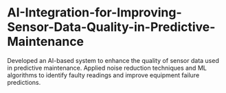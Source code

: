 # AI-Integration-for-Improving-Sensor-Data-Quality-in-Predictive-Maintenance
Developed an AI-based system to enhance the quality of sensor data used in predictive maintenance. Applied noise reduction techniques and ML algorithms to identify faulty readings and improve equipment failure predictions.
